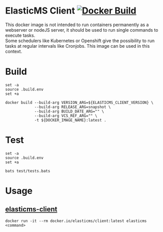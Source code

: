 # ElasticMS Client [![Docker Build](https://github.com/ems-project/elasticms-cli-docker/actions/workflows/docker-build.yml/badge.svg)](https://github.com/ems-project/elasticms-cli-docker/actions/workflows/docker-build.yml)

This docker image is not intended to run containers permanently as a webserver or nodeJS server, it should be used to run single commands to execute tasks.  
Some schedulers like Kubernetes or Openshift give the possibility to run tasks at regular intervals like Cronjobs.  This image can be used in this context.  

# Build

```
set -a
source .build.env
set +a

docker build --build-arg VERSION_ARG=${ELASTICMS_CLIENT_VERSION} \
             --build-arg RELEASE_ARG=snapshot \
             --build-arg BUILD_DATE_ARG="" \
             --build-arg VCS_REF_ARG="" \
             -t ${DOCKER_IMAGE_NAME}:latest .
```

# Test

```
set -a
source .build.env
set +a

bats test/tests.bats
```

# Usage

## [elasticms-client](https://github.com/ems-project/elasticms-client)

```
docker run -it --rm docker.io/elasticms/client:latest elasticms <command>
```